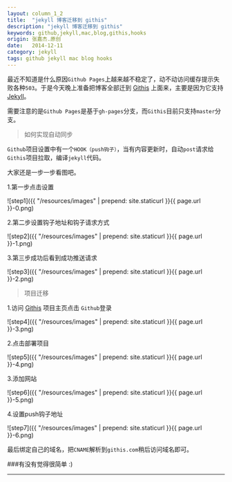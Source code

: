 ```yaml
---
layout: column_1_2
title:  "jekyll 博客迁移到 githis"
description: "jekyll 博客迁移到 githis"
keywords: github,jekyll,mac,blog,githis,hooks
origin: 张嘉杰.原创
date:   2014-12-11
category: jekyll
tags: github jekyll mac blog hooks
---
```

最近不知道是什么原因`Github Pages`上越来越不稳定了，动不动访问缓存提示失败各种`503`。于是今天晚上准备把博客全部迁到 [Githis] 上面来，主要是因为它支持 [Jekyll]。
<!--more-->
需要注意的是`Github Pages`是基于`gh-pages`分支，而`Githis`目前只支持`master`分支。

> 如何实现自动同步

`Github`项目设置中有一个`HOOK（push钩子）`，当有内容更新时，自动`post`请求给`Githis`项目拉取，编译`jekyll`代码。

大家还是一步一步看图吧。

1.第一步点击设置

![step1]({{ "/resources/images" | prepend: site.staticurl }}{{ page.url }}-0.png)  

2.第二步设置钩子地址和钩子请求方式

![step2]({{ "/resources/images" | prepend: site.staticurl }}{{ page.url }}-1.png)  

3.第三步成功后看到成功推送请求

![step3]({{ "/resources/images" | prepend: site.staticurl }}{{ page.url }}-2.png)  

> 项目迁移

1.访问 [Githis] 项目主页点击 `Github`登录

![step4]({{ "/resources/images" | prepend: site.staticurl }}{{ page.url }}-3.png)  

2.点击部署项目

![step5]({{ "/resources/images" | prepend: site.staticurl }}{{ page.url }}-4.png)  

3.添加网站

![step6]({{ "/resources/images" | prepend: site.staticurl }}{{ page.url }}-5.png)  

4.设置push钩子地址

![step7]({{ "/resources/images" | prepend: site.staticurl }}{{ page.url }}-6.png)  

最后绑定自己的域名，把`CNAME`解析到`githis.com`稍后访问域名即可。

###有没有觉得很简单 :)

-----------------------

[Githis]:		http://www.githis.com/
[Github Pages]:	http://pages.github.com
[Jekyll]:		http://jekyllrb.com
